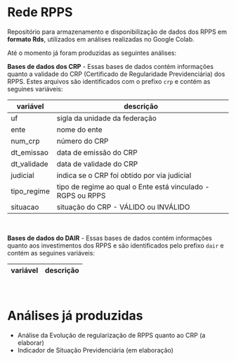# Rede RPPS

Repositório para armazenamento e disponibilização de dados dos RPPS em **formato Rds**, utilizados em análises realizadas no Google Colab. 

Até o momento já foram produzidas as seguintes análises:

**Bases de dados dos CRP** - Essas bases de dados contém informações quanto a validade do CRP (Certificado de Regularidade Previdenciária) dos RPPS. Estes arquivos são identificados com o prefixo `crp` e contém as seguines variáveis:

variável      | descrição
--------------|-----------------------------------------------------------
uf            | sigla da unidade da federação
ente          | nome do ente 
num_crp       | número do CRP 
dt_emissao    | data de emissão do CRP
dt_validade   | data de validade do CRP  
judicial      | indica se o CRP foi obtido por via judicial     
tipo_regime   | tipo de regime ao qual o Ente está vinculado - RGPS ou RPPS
situacao      | situação do CRP - VÁLIDO ou INVÁLIDO    

<br>

**Bases de dados do DAIR** - Essas bases de dados contém informações quanto aos investimentos dos RPPS e são identificados pelo prefixo `dair` e contém as seguines variáveis:

variável      | descrição
--------------|-----------------------------------------------------------



<br>

# Análises já produzidas

* Análise da Evolução de regularização de RPPS quanto ao CRP (a elaborar)    
* Indicador de Situação Previdenciária (em elaboração)
